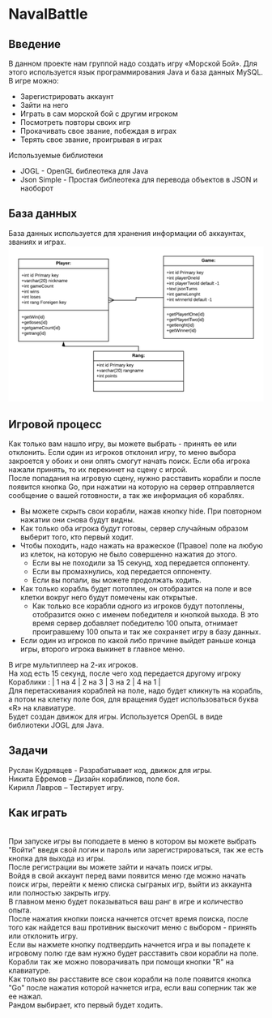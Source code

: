 # NavalBattle

## Введение
В данном проекте нам группой надо создать игру «Морской Бой». Для этого используется язык программирования Java и база данных MySQL.
<br>
В игре можно:
* Зарегистрировать аккаунт
* Зайти на него
* Играть в сам морской бой с другим игроком
* Посмотреть повторы своих игр
* Прокачивать свое звание, побеждая в играх
* Терять свое звание, проигрывая в играх

Используемые библиотеки
* JOGL - OpenGL библеотека для Java
* Json Simple - Простая библеотека для перевода объектов в JSON и наоборот

## База данных
База данных используется для хранения информации об аккаунтах, званиях и играх.
![UML Schema](https://github.com/creperkiler2101/NavalBattle/blob/master/UMLSchema.png)

## Игровой процесс
Как только вам нашло игру, вы можете выбрать - принять ее или отклонить.
Если один из игроков отклонил игру, то меню выбора закроется у обоих и они опять смогут начать поиск.
Если оба игрока нажали принять, то их перекинет на сцену с игрой.
<br>
После попадания на игровую сцену, нужно расставить корабли и после появится кнопка Go, при нажатии на которую на сервер отправляется сообщение о вашей готовности, а так же информация об кораблях.
* Вы можете скрыть свои корабли, нажав кнопку hide. При повторном нажатии они снова будут видны.
* Как только оба игрока будут готовы, сервер случайным образом выберит того, кто первый ходит.
* Чтобы походить, надо нажать на вражеское (Правое) поле на любую из клеток, на которую не было совершенно нажатия до этого.
  * Если вы не походили за 15 секунд, ход передается оппоненту.
  * Если вы промахнулись, ход передается оппоненту.
  * Если вы попали, вы можете продолжать ходить.
* Как только корабль будет потоплен, он отобразится на поле и все клетки вокруг него будут помечены как открытые.
  * Как только все корабли одного из игроков будут потоплены, отобразится окно с именем победителя и кнопкой выхода.
В это время сервер добавляет победителю 100 опыта, отнимает проигравшему 100 опыта и так же сохраняет игру в базу данных.
* Если один из игроков по какой либо причине выйдет раньше конца игры, второго игрока выкинет в главное меню.

В игре мультиплеер на 2-их игроков.
<br>
На ход есть 15 секунд, после чего ход передается другому игроку
<br>
Кораблики : | 1 на 4  | 2 на 3 | 3 на 2 | 4 на 1 |
<br>
Для перетаскивания кораблей на поле, надо будет кликнуть на корабль,
а потом на клетку поле боя, для вращения будет использоваться буква «R» на клавиатуре.
<br>
Будет создан движок для игры. Используется OpenGL в виде библиотеки JOGL для Java.
<br>
## Задачи
Руслан Кудрявцев - Разрабатывает код, движок для игры.
<br>
Никита Ефремов – Дизайн корабликов, поле боя.
<br>
Кирилл Лавров – Тестирует игру.
<br>
## Как играть
<br>
При запуске игры вы поподаете в меню в котором вы можете выбрать "Войти" введя свой логин и пароль или зарегистрироваться, так же есть кнопка для выхода из игры.
<br>
После регистрации вы можете зайти и начать поиск игры. 
<br>
Войдя в свой аккаунт перед вами появится меню где можно начать поиск игры, перейти к меню списка сыграных игр, выйти из аккаунта или полностью закрыть игру.
<br>
В главном меню будет показываться ваш ранг в игре и количество опыта.
<br>
После нажатия кнопки поиска начнется отсчет время поиска, после того как найдется ваш противник выскочит меню с выбором - принять или отклонить игру.
<br>
Если вы нажмете кнопку подтвердить начнется игра и вы попадете к игровому полю где вам нужно будет расставить свои корабли на поле.
<br>
Корабли так же можно поворачивать при помощи кнопки "R" на клавиатуре.
<br>
Как только вы расставите все свои корабли на поле появится кнопка "Go" после нажатия которой начнется игра, если ваш соперник так же ее нажал.
<br>
Рандом выбирает, кто первый будет ходить.
<br>
